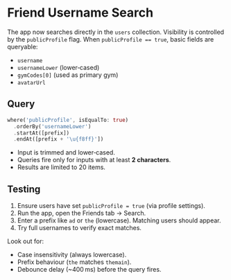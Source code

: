 # Friend Username Search

The app now searches directly in the `users` collection. Visibility is controlled by the `publicProfile` flag. When `publicProfile == true`, basic fields are queryable:

- `username`
- `usernameLower` (lower‑cased)
- `gymCodes[0]` (used as primary gym)
- `avatarUrl`

## Query

```dart
where('publicProfile', isEqualTo: true)
  .orderBy('usernameLower')
  .startAt([prefix])
  .endAt([prefix + '\u{f8ff}'])
```

- Input is trimmed and lower‑cased.
- Queries fire only for inputs with at least **2 characters**.
- Results are limited to 20 items.

## Testing

1. Ensure users have set `publicProfile = true` (via profile settings).
2. Run the app, open the Friends tab → Search.
3. Enter a prefix like `ad` or `the` (lowercase). Matching users should appear.
4. Try full usernames to verify exact matches.

Look out for:

- Case insensitivity (always lowercase).
- Prefix behaviour (`the` matches `themain`).
- Debounce delay (~400 ms) before the query fires.

